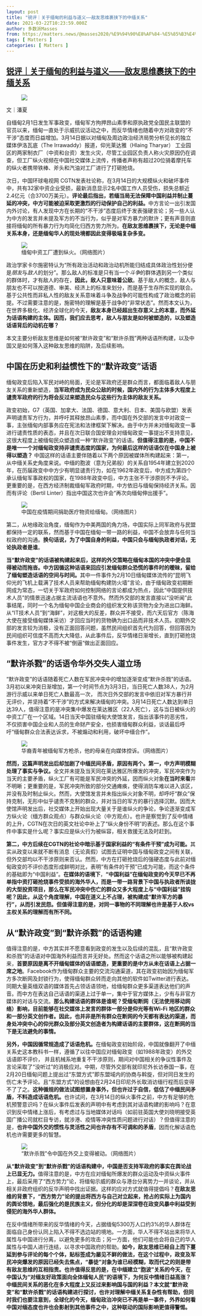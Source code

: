 ```yaml
---
layout: post
title: "锐评｜关于缅甸的利益与道义——敌友思维裹挟下的中缅关系"
date: 2021-03-22T10:23:59.000Z
author: 多数派Masses
from: https://matters.news/@masses2020/%E9%94%90%E8%AF%84-%E5%85%B3%E4%BA%8E%E7%BC%85%E7%94%B8%E7%9A%84%E5%88%A9%E7%9B%8A%E4%B8%8E%E9%81%93%E4%B9%89-%E6%95%8C%E5%8F%8B%E6%80%9D%E7%BB%B4%E8%A3%B9%E6%8C%9F%E4%B8%8B%E7%9A%84%E4%B8%AD%E7%BC%85%E5%85%B3%E7%B3%BB-bafyreidcmvx3uuuilhvg43x6hdblogqfzjbc7sacpgzdnklntnljlgjr6m
tags: [ Matters ]
categories: [ Matters ]
---
```

<!--1616408639000-->
[锐评｜关于缅甸的利益与道义——敌友思维裹挟下的中缅关系](https://matters.news/@masses2020/%E9%94%90%E8%AF%84-%E5%85%B3%E4%BA%8E%E7%BC%85%E7%94%B8%E7%9A%84%E5%88%A9%E7%9B%8A%E4%B8%8E%E9%81%93%E4%B9%89-%E6%95%8C%E5%8F%8B%E6%80%9D%E7%BB%B4%E8%A3%B9%E6%8C%9F%E4%B8%8B%E7%9A%84%E4%B8%AD%E7%BC%85%E5%85%B3%E7%B3%BB-bafyreidcmvx3uuuilhvg43x6hdblogqfzjbc7sacpgzdnklntnljlgjr6m)
------

<div>
<figure class="image"><img src="https://assets.matters.news/embed/f8b783ad-658c-4c4e-8154-2eb8368df0a7.png" data-asset-id="f8b783ad-658c-4c4e-8154-2eb8368df0a7" referrerpolicy="no-referrer"><figcaption><span></span></figcaption></figure><p>文｜潘夏</p><p>自缅甸2月1日发生军事政变，缅甸军方拘押昂山素季和原执政党全国民主联盟的官员以来，缅甸一直处于示威抗议活动之中，而反华情绪也随着中方对政变的“不干涉”态度而日益增加。3月14日据以对缅甸及周边政治经济局势分析见长的独立媒体伊洛瓦底（The Irrawaddy）报道，仰光莱达雅（Hlaing Tharyar） 工业园区的两家制衣厂（中资和台资）发生火灾，尽管工业园区负责人称火灾原因仍在调查，但工厂纵火视频在中国社交媒体上流传，传播者声称有超过20位骑着摩托车的纵火者携带铁棒、斧头和汽油对工厂进行了打砸抢烧。</p><p>次日，中国环球电视网 CGTN发表社论称，在3月14日的大规模纵火和破坏事件中，共有32家中资企业受损，最新消息显示2名中国工作人员受伤，损失总额近2.4亿元（合3700万美元）。<strong>评论最后指出，若缅当局无法保障中国利益并制止蔓延的冲突，中方可能被迫采取更激烈的行动保护自己的利益。</strong>中方言论一出引发国内外讨论，有人发现中方在长期的“不干涉”态度后终于发表强硬言论；另一些人认为中方的发言并未提及军方的不当行为，似乎是对军方暴力的默许；更有声音则直接将缅甸的所有暴力行为均简化归西方势力所为。<strong>在敌友思维裹挟下，无论是中缅关系本身，还是缅甸华人的现处境都因此变得极端复杂多变。</strong></p><figure class="image"><img src="https://assets.matters.news/embed/43ec1505-15aa-4973-a698-078534139140.jpeg" data-asset-id="43ec1505-15aa-4973-a698-078534139140" referrerpolicy="no-referrer"><figcaption><span>缅甸中资工厂遭到纵火。（网络图片）</span></figcaption></figure><p>政治学家卡尔施密特认为“所有政治活动和政治动机所能归结成具体政治性划分便是<em>朋友</em>与<em>敌人</em>的划分”。那么敌人的标准是只有当一个<em>斗争</em>的群体遇到另一个类似的群体时，才有敌人的存在，<strong>因此，敌人只意味着公敌</strong>。基于敌人的概念，敌人与朋友也不可以按道德、审美、经济上的标准来划分，而是基于生存所实现的联合。基于公共性而非私人性的敌友关系意味着斗争及战争的可能性构成了政治概念的前提。不过需要注意的是，施密特的理解是基于战争的“非常状态”。然而本文认为，在世界多极化、经济全球化的今天，<strong>敌友本身已经超出生存意义上的本意，而外延为话语构建的主体。因而，我们应去思考，敌人与朋友是如何被塑造的，以及塑造话语背后的动机在哪？</strong></p><p>本文主要分析敌友思维是如何被“默许政变”和“默许杀戮”两种话语所构建，以及中国又是如何落入这种敌友思维的陷阱，及后续影响。</p><h2><strong>中国在历史和利益惯性下的“默许政变”话语</strong></h2><p>缅甸政变后陷入军民对峙的局面，无论是军政府还是群众而言，都面临着敌人与朋友关系的重新塑造，<strong>当军政府成为民众公敌的时候，国内外的行为主体多大程度上谴责军政府的行为将会反过来塑造民众与这些行为主体的敌友关系。</strong></p><p>政变初始，G7（英国、加拿大、法国、德国、意大利、日本、美国与欧盟）发表声明谴责军方行为，并呼吁其释放昂山素季，而中国在外交部的发言中对政变一事，主张缅甸内部事务应在宪法和法律框架下解决。由于中方并未对缅甸政变一事进行谴责性质的表态，并且在次日联合国安理会对缅甸政变一事提出不支持意见，这很大程度上被缅甸民众塑造成一种“默许政变”的话语。<strong>但值得注意的是，中国不是唯一一个对缅甸政变持非谴责态度的国家，为何最后这样的话语仅在中国身上被得以塑造？</strong> 中国这样的话语主要伴随着以下两个原因被媒体所构建起来：第一，从中缅关系史角度来说。中缅的胞波（意为兄弟般）的关系自1954年建立到2020年，在历届政变中中方少有明显谴责行为，如在1962年政变后，中方成为第四个承认缅甸军事政权的国家，在1988年政变中后，中方主张不干涉原则不予评论。更重要的是，在西方经济制裁缅甸军政府时期，中方依旧与缅甸保持经济关系。因而有评论（Bertil Linter）指出中国这次也许会“再次向缅甸伸出援手”。</p><figure class="image"><img src="https://assets.matters.news/embed/9197238e-59be-46ea-a3ec-4099ca2709e8.jpeg" data-asset-id="9197238e-59be-46ea-a3ec-4099ca2709e8" referrerpolicy="no-referrer"><figcaption><span>中国在疫情期间捐助医疗物资给缅甸。（网络图片）</span></figcaption></figure><p>第二，从地缘政治角度，缅甸作为中美两国的角力场，中国实际上同军政府与民盟都保持一定的联系，然而基于中国在缅甸一带一路的利益，中国不会放弃与任何当权政府的沟通。<strong>换句话说，为了中国自身的利益，中国只会与缅甸执政者对话，无论执政者是谁</strong>。</p><p><strong>当“默许政变”的话语被构建起来后，这样的外交策略在缅甸本国的冲突中便会显得被动而拖沓。中方因循这种话语来回应引发缅甸群众恐慌的事件时的暧昧，留给了缅甸塑造话语的空间与时间。</strong>其中一件事件为2月10日缅甸媒体流传的“昆明飞仰光的飞机上载满了技术人员来帮助缅甸构建防火墙”言论，由于缅甸政变初期断网成为常态，一切关于军政府如何控制网络的言论都成为热点，因此“中国提供技术人员”的情景迅速占据主流话语也不意外。然而外交部的发言直接以“没听闻”此事结尾，同时一个名为缅甸中国企业商会的组织发文称该货物为全为进出口海鲜。从“IT技术人员”到“海鲜”，对这极大的反差，群众并不接受，而六天后官方（陈海大使在接受缅甸媒体采访）才回应当时的货物确为出口品而非技术人员。初期外交部的发言较为消极，没有正面回答问题，虽然民间组织首先代为回答，但回答因为民间组织可信度不高而大大降低，从此事件后，反华情绪日渐增长，直到打砸抢烧事件发生，官方才不得不被“倒逼“做出正面回应。</p><h2><strong>“默许杀戮”的话语令华外交失人道立场</strong></h2><p>“默许政变”的话语随着死亡人数在军民冲突中的增加逐渐变成“默许杀戮”的话语。3月初以来冲突日渐增加，第一个时间节点为3月3日，当日死亡人数38人，为2月游行示威以来单日死亡人数最高一次， 而次日外交部的发言中依旧对军方暴行并无评价，并坚持着“不干涉”的方式来解决缅甸的冲突。3月14日死亡人数达到单日达39人，值得注意的是冲突集中爆发在莱达雅区（22人死亡），这与当日被纵火的中资工厂在一个区域。14日当天中国驻缅甸大使馆发言，指出该事件的恶劣性，不仅损害中国企业和人员的生命财产安全，也损害缅甸群众利益，谈话最后呼吁“缅甸群众合法表达诉求，不被煽动和利用，破坏中缅合作”。</p><figure class="image"><img src="https://assets.matters.news/embed/47d3b1b7-4c32-4f1b-a08c-11c79114eda1.jpeg" data-asset-id="47d3b1b7-4c32-4f1b-a08c-11c79114eda1" referrerpolicy="no-referrer"><figcaption><span>华裔青年被缅甸军方枪杀，他的母亲在向媒体控诉。（网络图片）</span></figcaption></figure><p><strong>然而，这篇声明发出后却加剧了中缅民间矛盾，原因有两个。第一，中方声明模糊处理了事实与争议。</strong>全文并未提及当天同在莱达雅区所爆发的冲突，军民冲突作为当天的主要矛盾，纵火工厂有可能是军民冲突的外延，因而纵火对象<strong>在当时来看</strong>并不明晰；更重要的是，军民冲突所致的部分交通瘫痪，使得消防车难以进入该区，并没有及时制止纵火。然而，大使馆发言并未指出纵火对象不明，却呼吁“群众”保持克制，无形中似乎谴责不克制的群众，并对当日的军方的暴行选择沉默。因而大使馆声明发出后，社交媒体上开始出现大量关于是谁纵火的争论，争论逐渐变成军方纵火论（缅方群众观点）与群众纵火论（中方观点）。也许是察觉到了反中情绪的上升，CGTN在次日的英文社论中补上了“纵火身份不明”的表述。那么在这个事件中事实是什么呢？事实应是纵火行为被纵容，相关救援无法及时赶到。</p><p><strong>第二，中方后续在CGTN的社论中暗示基于国家利益的“有条件干预”成为可能。</strong>其实从政变以来就不断有消息（无论真假）试图去证明中国与缅甸政变之间有关联，但外交部均以不干涉原则来否认。然而，中方在打砸抢烧后的强硬态度与此前对缅甸政变的不评价态度形成鲜明对比，表明“有条件的干预”已成为可能，而这个条件的基础即为“中国利益”。<strong>在媒体的语境下</strong>，<strong>“中国利益”在缅甸政变的今天早已不再单指中资打砸抢烧事件受损的海外华人，而是一带一路背景下中国与执政者所谈拢的大型投资项目，那么在军民冲突中伤亡的群众又多大程度上与“中国利益”挂钩呢？因此，从这个角度理解，中国在道义上不占理，被构建成“默许军方的暴行”，从而引发民怨。但值得注意的是，对同一事物的不同理解也许是基于人权vs主权关系的理解而有所不同。</strong></p><h2><strong>从“默许政变”到“默许杀戮”的话语构建</strong></h2><p>值得注意的是，中方其实并不愿意看到政变的发生以及后续的混乱，且“默许政变和杀戮”的话语对中国海外利益而言并无好处。然而这个话语之所以能够被构建起来，<strong>首要原因是离不开缅甸媒体的话语塑造，更重要的是中方从未在话语上占据一席之地</strong>。Facebook作为缅甸群众主要的交流沟通渠道，其在政变初始因为缅甸军方多次断网及封锁行为，使得缅甸群众转而走向其他的软件如Twitter进行表达。同期大量英缅双语的媒体首先占领话语领地，给缅甸群众更多渠道表达他们的声音。而中方在表达自己话语的渠道上过于单一，集中于官方媒体上，少有与非官方媒体的对话与交流。<strong>那么构建话语的群体是谁呢？受缅甸断网（无法使用移动网络）影响，目前能够在社交媒体上发言的群体一部分是仰光等有Wi-Fi 地区的群众和一部分英文创作者。因此，也并非是所有群众在断网的今天都有表达的渠道，而身处冲突中心的仰光群众及部分英文创造者为构建话语的主要群体，这在断网的当下是无法避免的事情。</strong></p><p><strong>另外，中国因循常规造成了话语危机。</strong>在缅甸政变初始阶段，中国就像翻开了中缅关系史这本教科书一样，遵循了以往中国应对缅甸政变（如1988年政变）的外交话语即不评价， 并且机械系地重复不干涉原则，期间对中国相关的争议性事件及言论采取了“没听过”的消极应对。中期，尽管外交部有就印尼外长访泰国一事，在2月20日缅甸问题上提出过“东盟方式”即东盟域内的协商与斡旋，但对同日发生的伤亡未予评论。且“东盟方式”的设想由在2月24日印尼外长取消访缅行程而后变得不了了之。<strong>这种循规的做法试图想置身事外，但也许过于自信，低估了中缅民间矛盾，不料造成话语危机。</strong>也许试问，在3月14日的纵火事件之前，中方有足够的危机预警意识吗？在纵火事件后发表的声明中有考虑到其对话语构建的影响吗？在意识到反中情绪上涨后，有考虑过与当地媒体对话吗（如前驻英国大使刘晓明接受英国广播公司就栏目专访，就涉港、疫情等冲突性质问题进行对话）？但值得注意的是，<strong>也许中国外交的惯性与灵活性之间也许存有不可调和的矛盾</strong>，因而化解话语危机也许需要更多的智慧。</p><figure class="image"><img src="https://assets.matters.news/embed/428ab137-269d-411a-ae67-b16b15bddbd9.jpeg" data-asset-id="428ab137-269d-411a-ae67-b16b15bddbd9" referrerpolicy="no-referrer"><figcaption><span>“默许杀戮”令中国在外交上变得被动。（网络图片）</span></figcaption></figure><p><strong>从“默许政变”到“默许杀戮”的话语构建中，中国是否支持军政府的事实在舆论战上已显无力。</strong>值得注意的是，中方在应对缅甸所爆发的群众运动及中资纵火事件上，最后采用了“西方势力”论，将缅甸示威的群众与港台分离势力一并谈论，并从相关非政府组织的反华声明中找出证据。这样的应对方式就值得提倡吗？<strong>在敌友思维的背景下，“西方势力”论的提出将西方与自己对立起来，抢占的实际上为国内的舆论领地，最后强化的是民族主义，但分化的却是深深卷在政变风暴中利益受到侵犯的海外华人群体。</strong></p><p>在反中情绪所带来的反华情绪的今天，占据缅甸5300万人口约3%的华人群体在面临自己身份认同上陷入不得不选边站的境地。一方面，华人不得不站出来将华人属性与中国进行分离，以避免更多的攻击；另一方面，他们可能也会将自己的华人属性与中国人进行连结，以寻求中国政府的帮助。<strong>如今，敌友思维已经自上而下蔓延到参与评论的每个个体，贴标签成为屡见不鲜的做法，在这个过程中，政变及军民冲突爆发的原因已经失去焦点，“暴徒”对象为谁已经模糊，取而代之的则是带有敌友思维的互相指责。也许值得反思的是，在中缅建立“胞波”关系的今天，在中国认为“对缅友好政策面向全体缅甸人民”的语境下，为何反中情绪日益高涨？ 中缅民间关系的恶化在多大程度上又反过来影响国与国的利益？本文就“默许政变”和“默许杀戮”的话语构建进行探讨，也许对理解中缅关系复杂性有帮助，但同时我们也要注意到，全球化的今天，缅甸政治冲突已不再是单一事件，外界如何看中国对缅态度也许也会影射到其他事件之中，这种联动的国际影响更值得警惕。</strong></p>
</div>
